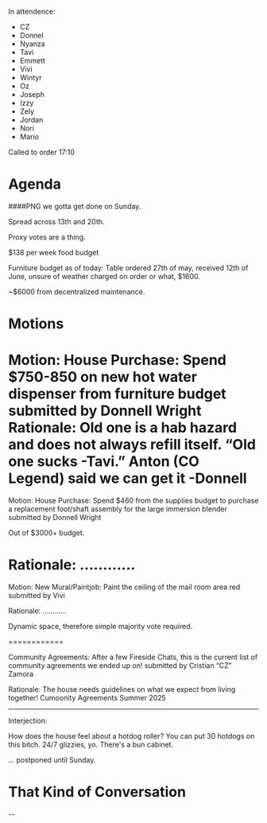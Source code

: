 In attendence:
 - CZ
 - Donnel
 - Nyanza
 - Tavi
 - Emmett
 - Vivi
 - Wintyr
 - Oz
 - Joseph
 - Izzy
 - Zely
 - Jordan
 - Nori
 - Mario

Called to order 17:10

# Agenda

####PNG we gotta get done on Sunday.

Spread across 13th and 20th.

Proxy votes are a thing.

$138 per week food budget

Furniture budget as of today: Table ordered 27th of may, received 12th of June, unsure of weather charged on order or what, $1600. 

~$6000 from decentralized maintenance.

# Motions

Motion: House Purchase: Spend $750-850 on new hot water dispenser from furniture budget submitted by Donnell Wright 
Rationale: Old one is a hab hazard and does not always refill itself. 
“Old one sucks -Tavi.” Anton (CO Legend) said we can get it -Donnell
=============

Motion: House Purchase: Spend $460 from the supplies budget to purchase a replacement foot/shaft assembly for the large immersion blender submitted by Donnell Wright

Out of $3000+ budget.

Rationale: …………
=============

Motion: New Mural/Paintjob: Paint the ceiling of the mail room area red submitted by Vivi  

Rationale: …………

Dynamic space, therefore simple majority vote required.

============

Community Agreements: After a few Fireside Chats, this is the current list of community agreements we ended up on! submitted by Cristian “CZ” Zamora 

Rationale: The house needs guidelines on what we expect from living together! Cumoonity Agreements Summer 2025

---

Interjection:

How does the house feel about a hotdog roller? You can put 30 hotdogs on this bitch. 24/7 glizzies, yo. There's a bun cabinet.

... postponed until Sunday.

# That Kind of Conversation
--
